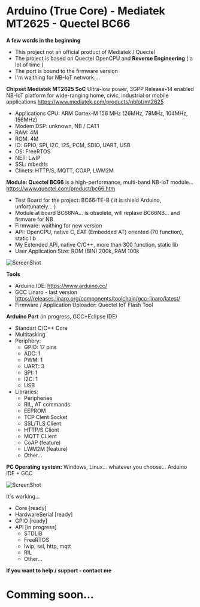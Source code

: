 # Arduino (True Core) - Mediatek MT2625 - Quectel BC66

**A few words in the beginning**
* This project not an official product of Mediatek / Quectel
* The project is based on Quectel OpenCPU and **Reverse Engineering** ( a lot of time )
* The port is bound to the firmware version
* I'm waithing for NB-IoT network....


**Chipset Mediatek MT2625 SoC**
Ultra-low power, 3GPP Release-14 enabled NB-IoT platform for wide-ranging home, civic, industrial or mobile applications
https://www.mediatek.com/products/nbIot/mt2625
* Applications CPU: ARM Cortex-M 156 MHz (26MHz, 78MHz, 104MHz, 156MHz)
* Modem DSP: unknown, NB / CAT1
* RAM: 4M
* ROM: 4M
* IO: GPIO, SPI, I2C, I2S, PCM, SDIO, UART, USB
* OS: FreeRTOS
* NET: LwIP
* SSL: mbedtls
* Clinets: HTTP/S, MQTT, COAP, LWM2M 


**Module: Quectel BC66**
is a high-performance, multi-band NB-IoT module...
https://www.quectel.com/product/bc66.htm
* Test Board for the project: BC66-TE-B ( it is shield Arduino, unfortunately... )
* Module at board BC66NA... is obsolete, will replase BC66NB... and firmvare for NB
* Firmware: waithing for new version
* API: OpenCPU, native C, EAT (Embedded AT) oriented (70 function), static lib
* My Extended API, native C/C++, more than 300 function, static lib
* User Application Size: ROM (BIN) 200k, RAM 100k


![ScreenShot](https://raw.githubusercontent.com/Wiz-IO/Arduino_MT2625_BC66/master/board.jpg)

**Tools**
* Arduino IDE:
https://www.arduino.cc/
* GCC Linaro - last version
https://releases.linaro.org/components/toolchain/gcc-linaro/latest/
* Firmware / Application Uploader: Quectel IoT Flash Tool


**Arduino Port** (in progress, GCC+Eclipse IDE)
 * Standart C/C++ Core
 * Multitasking
 * Periphery: 
    * GPIO: 17 pins
    * ADC: 1
    * PWM: 1    
    * UART: 3
    * SPI: 1
    * I2C: 1
    * USB
* Libraries:
   * Peripheries 
   * RIL, AT commands
   * EEPROM
   * TCP Clent Socket
   * SSL/TLS Client
   * HTTP/S Client
   * MQTT CLient
   * CoAP (feature)
   * LWM2M (feature)
   * Other...
  
  

**PC Operating system:** 
Windows, Linux... whatever you choose... Arduino IDE + GCC

![ScreenShot](https://raw.githubusercontent.com/Wiz-IO/Arduino_MT2625_BC66/master/Arduino.jpg)

It`s working...
 * Core [ready]
 * HardwareSerial [ready]
 * GPIO [ready]
 * API [in progress]
    * STDLIB
    * FreeRTOS
    * lwip, ssl, http, mqtt
    * RIL
    * Other...

**If you want to help / support - contact me**

# Comming soon...
